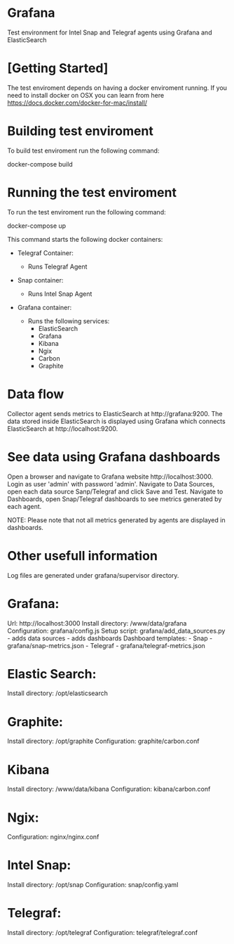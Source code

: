 # Grafana

Test environment for Intel Snap and Telegraf agents using Grafana and ElasticSearch

# [Getting Started]

The test enviroment depends on having a docker enviroment running. If you need to install docker on OSX you can learn from here https://docs.docker.com/docker-for-mac/install/

# Building test enviroment

To build test enviroment run the following command:

docker-compose build

# Running the test enviroment

To run the test enviroment run the following command:

docker-compose up

This command starts the following docker containers:
* Telegraf Container:
    * Runs Telegraf Agent

* Snap container:
    * Runs Intel Snap Agent

* Grafana container:
    * Runs the following services:
        * ElasticSearch
        * Grafana
        * Kibana
        * Ngix
        * Carbon
        * Graphite

# Data flow

Collector agent sends metrics to ElasticSearch at http://grafana:9200. The data stored inside ElasticSearch is displayed using Grafana which connects ElasticSearch at http://localhost:9200. 

# See data using Grafana dashboards

Open a browser and navigate to Grafana website http://localhost:3000. Login as user 'admin' with password 'admin'.
Navigate to Data Sources, open each data source Sanp/Telegraf and click Save and Test.
Navigate to Dashboards, open Snap/Telegraf dashboards to see metrics generated by each agent. 

NOTE: Please note that not all metrics generated by agents are displayed in dashboards.

# Other usefull information

Log files are generated under grafana/supervisor directory.

# Grafana: 
  Url:  http://localhost:3000
  Install directory: /www/data/grafana
  Configuration: grafana/config.js
  Setup script: grafana/add_data_sources.py
    - adds data sources
    - adds dashboards
  Dashboard templates:
     - Snap - grafana/snap-metrics.json
     - Telegraf - grafana/telegraf-metrics.json

# Elastic Search:
  Install directory: /opt/elasticsearch

# Graphite:
  Install directory: /opt/graphite
  Configuration: graphite/carbon.conf

# Kibana
  Install directory: /www/data/kibana
  Configuration: kibana/carbon.conf

# Ngix:
  Configuration: nginx/nginx.conf

# Intel Snap:
  Install directory: /opt/snap
  Configuration: snap/config.yaml

# Telegraf:
  Install directory: /opt/telegraf
  Configuration: telegraf/telegraf.conf


